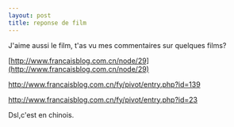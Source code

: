 ```yaml
---
layout: post
title: reponse de film
---
```


J'aime aussi le film, t'as vu mes commentaires sur quelques films?

[http://www.francaisblog.com.cn/node/29](http://www.francaisblog.com.cn/node/29)

http://www.francaisblog.com.cn/fy/pivot/entry.php?id=139

http://www.francaisblog.com.cn/fy/pivot/entry.php?id=23

Dsl,c'est en chinois.
